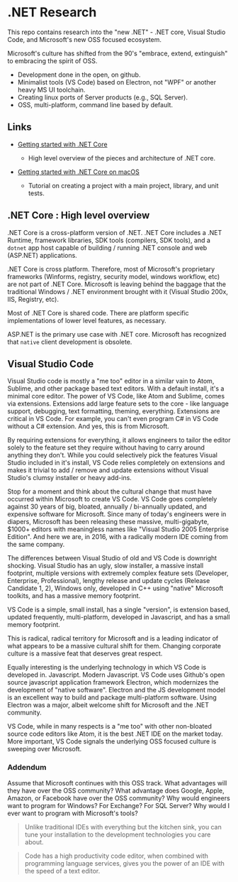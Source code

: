 # .NET Research

This repo contains research into the "new .NET" - .NET core, Visual Studio Code, and Microsoft's new OSS focused ecosystem.

Microsoft's culture has shifted from the 90's "embrace, extend, extinguish" to embracing the spirit of OSS.

* Development done in the open, on github.
* Minimalist tools (VS Code) based on Electron, not "WPF" or another heavy MS UI toolchain. 
* Creating linux ports of Server products (e.g., SQL Server).
* OSS, multi-platform, command line based by default.

## Links

* [Getting started with .NET Core](https://docs.microsoft.com/en-us/dotnet/articles/core/index) 
  * High level overview of the pieces and architecture of .NET core.

* [Getting started with .NET Core on macOS](https://docs.microsoft.com/en-us/dotnet/articles/core/tutorials/using-on-macos)
  * Tutorial on creating a project with a main project, library, and unit tests.

## .NET Core : High level overview

.NET Core is a cross-platform version of .NET. .NET Core includes a .NET Runtime, framework libraries, SDK tools (compilers, SDK tools), and a `dotnet` app host capable of building / running .NET console and web (ASP.NET) applications.

.NET Core is cross platform. Therefore, most of Microsoft's proprietary frameworks (Winforms, registry, security model, windows workflow, etc) are not part of .NET Core. Microsoft is leaving behind the baggage that the traditional Windows / .NET environment brought with it (Visual Studio 200x, IIS, Registry, etc).

Most of .NET Core is shared code. There are platform specific implementations of lower level features, as necessary.

ASP.NET is the primary use case with .NET core. Microsoft has recognized that `native` client development is obsolete. 

## Visual Studio Code

Visual Studio code is mostly a "me too" editor in a similar vain to Atom, Sublime, and other package based text editors. With a default install, it's a minimal core editor. The power of VS Code, like Atom and Sublime, comes via extensions. Extensions add large feature sets to the core - like language support, debugging, text formatting, theming, everything. Extensions are critical in VS Code. For example, you can't even program C# in VS Code without a C# extension. And yes, this is from Microsoft.

By requiring extensions for everything, it allows engineers to tailor the editor solely to the feature set they require without having to carry around anything they don't. While you could selectively pick the features Visual Studio included in it's install, VS Code relies completely on extensions and makes it trivial to add / remove and update extensions without Visual Studio's clumsy installer or heavy add-ins.

Stop for a moment and think about the cultural change that must have occurred within Microsoft to create VS Code. VS Code goes completely against 30 years of big, bloated, annually / bi-annually updated, and expensive software for Microsoft. Since many of today's engineers were in diapers, Microsoft has been releasing these massive, multi-gigabyte, $1000+ editors with meaningless names like "Visual Studio 2005 Enterprise Edition". And here we are, in 2016, with a radically modern IDE coming from the same company. 

The differences between Visual Studio of old and VS Code is downright shocking. Visual Studio has an ugly, slow installer, a massive install footprint, multiple versions with extremely complex feature sets (Developer, Enterprise, Professional), lengthy release and update cycles (Release Candidate 1, 2), Windows only, developed in C++ using "native" Microsoft toolkits, and has a massive memory footprint.

VS Code is a simple, small install, has a single "version", is extension based, updated frequently, multi-platform, developed in Javascript, and has a small memory footprint.

This is radical, radical territory for Microsoft and is a leading indicator of what appears to be a massive cultural shift for them. Changing corporate culture is a massive feat that deserves great respect.

Equally interesting is the underlying technology in which VS Code is developed in. Javascript. Modern Javascript. VS Code uses Github's open source javascript application framework Electron, which modernizes the development of "native software". Electron and the JS development model is an excellent way to build and package multi-platform software. Using Electron was a major, albeit welcome shift for Microsoft and the .NET community. 

VS Code, while in many respects is a "me too" with other non-bloated source code editors like Atom, it is the best .NET IDE on the market today. More important, VS Code signals the underlying OSS focused culture is sweeping over Microsoft. 

### Addendum

Assume that Microsoft continues with this OSS track. What advantages will they have over the OSS community? What advantage does Google, Apple, Amazon, or Facebook have over the OSS community? Why would engineers want to program for Windows? For Exchange? For SQL Server? Why would I ever want to program with Microsoft's tools?

> Unlike traditional IDEs with everything but the kitchen sink, you can tune your installation to the development technologies you care about.

> Code has a high productivity code editor, when combined with programming language services, gives you the power of an IDE with the speed of a text editor. 
